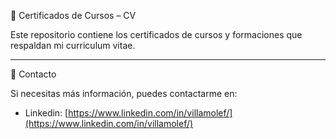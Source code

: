 📜 Certificados de Cursos – CV

  Este repositorio contiene los certificados de cursos y formaciones que respaldan mi curriculum vitae.

---

📧 Contacto

  Si necesitas más información, puedes contactarme en:  
  - Linkedin: [https://www.linkedin.com/in/villamolef/](https://www.linkedin.com/in/villamolef/)
